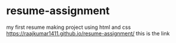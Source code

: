 # resume-assignment
my first resume making project using html and css 
https://raajkumar1411.github.io/resume-assignment/
this is the link

